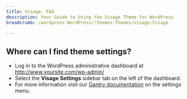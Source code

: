 ```yaml
---
title: Visage: FAQ
description: Your Guide to Using the Visage Theme for WordPress
breadcrumb: /wordpress:WordPress/!themes:Themes/visage:Visage

---
```


Where can I find theme settings?
-----
* Log in to the WordPress administrative dashboard at http://www.yoursite.com/wp-admin/
* Select the **Visage Settings** sidebar tab on the left of the dashboard.
* For more information visit our [Gantry documentation][gantry] on the settings menu.

[gantry]: http://gantry-framework.org/documentation/wordpress/configure/